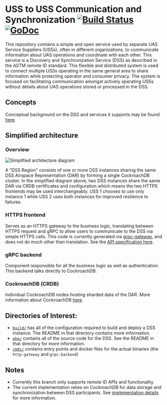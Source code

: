 # USS to USS Communication and Synchronization [![Build Status](https://dev.azure.com/astm/dss/_apis/build/status/interuss.dss?branchName=master)](https://dev.azure.com/astm/dss/_build/latest?definitionId=2&branchName=master) [![GoDoc](https://godoc.org/github.com/interuss/dss?status.svg)](https://godoc.org/github.com/interuss/dss)
This repository contains a simple and open service used by separate UAS
Service Suppliers (USSs), often in different organizations, to
communicate information about UAS operations and coordinate with each
other.  This service is a Discovery and Synchronization Service (DSS) as
described in the ASTM remote ID standard.  This flexible and distributed
system is used to connect multiple USSs operating in the same general
area to share information while protecting operator and consumer
privacy. The system is focused on facilitating communication amongst
actively operating USSs without details about UAS operations stored or
processed in the DSS.

## Concepts

Conceptual background on the DSS and services it supports may be found [here](concepts.md).

## Simplified architecture

### Overview
![Simplified architecture diagram](assets/generated/simple_architecture.png)

A "DSS Region" consists of one or more DSS instances sharing the same
DSS Airspace Representation (DAR) by forming a single CockroachDB
cluster.  In the simplified diagram above, two DSS instances share the
same DAR via CRDB certificates and configuration which means the two
HTTPS frontends may be used interchangeably.  USS 1 chooses to use only
instance 1 while USS 2 uses both instances for improved resilience to
failures.

### HTTPS frontend

Serves as an HTTPS gateway to the business logic, translating between
HTTPS request and gRPC to allow users to communicate to the DSS via
simple HTTPS calls. This code is currently generated via
[grpc-gateway](https://github.com/grpc-ecosystem/grpc-gateway), and does
not do much other than translation.  See the [API specification
here](https://tiny.cc/dssapi_rid).

### gRPC backend

Component responsible for all the business logic as well as
authentication. This backend talks directly to CockroachDB.

### CockroachDB (CRDB)

Individual CockroachDB nodes hosting sharded data of the DAR. More information about CockroachDB
[here](https://www.cockroachlabs.com/docs/stable/architecture/overview.html).

## Directories of Interest:
*   [`build/`](build) has all of the configuration required to build and
    deploy a DSS instance. The README in that directory contains more
    information.
*   [`pkg/`](pkg) contains all of the source code for the DSS. See the
    README in that directory for more information.
*   [`cmds/`](cmds) contains entry points and docker files for the
    actual binaries (the `http-gateway` and `grpc-backend`)

## Notes

*   Currently this branch only supports remote ID APIs and
    functionality.
*   The current implementation relies on CockroachDB for data storage
    and synchronization between DSS participants.  See [implementation
    details](implementation_details.md) for more information.
